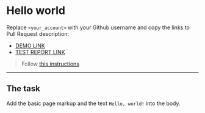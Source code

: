 # Hello world

Replace `<your_account>` with your Github username and copy the links to Pull Request description:

- [DEMO LINK](https://vladislav-tsymbalist.github.io/layout_hello-world/)
- [TEST REPORT LINK](https://vladislav-tsymbalist.github.io/layout_hello-world/report/html_report/)

> Follow [this instructions](https://mate-academy.github.io/layout_task-guideline/#how-to-solve-the-layout-tasks-on-github)

---

## The task

Add the basic page markup and the text `Hello, world!` into the body.

